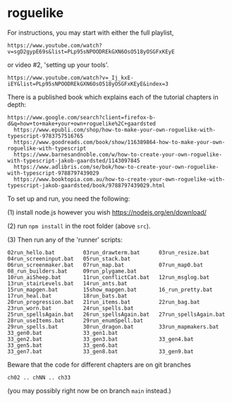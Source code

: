 # roguelike

For instructions, you may start with either the full playlist,

` https://www.youtube.com/watch?v=sgD2gypE69s&list=PLp95sNPOODREkGXN6OsO518yOSGFxKEyE `

or video #2, 'setting up your tools'.

` https://www.youtube.com/watch?v=_Ij_kxE-iEY&list=PLp95sNPOODREkGXN6OsO518yOSGFxKEyE&index=3 `

There is a published book which explains each of the tutorial chapters in depth:
```
https://www.google.com/search?client=firefox-b-d&q=how+to+make+your+own+roguelike%2C+gaardsted
  https://www.epubli.com/shop/how-to-make-your-own-roguelike-with-typescript-9783757516765
  https://www.goodreads.com/book/show/116389864-how-to-make-your-own-roguelike-with-typescript
  https://www.barnesandnoble.com/w/how-to-create-your-own-roguelike-with-typescript-jakob-gaardsted/1143097845
  https://www.adlibris.com/se/bok/how-to-create-your-own-roguelike-with-typescript-9788797439029
  https://www.booktopia.com.au/how-to-create-your-own-roguelike-with-typescript-jakob-gaardsted/book/9788797439029.html

```

To set up and run, you need the following:

(1) install node.js however you wish
https://nodejs.org/en/download/

(2) run  ` npm install ` in the root folder (above `src`).

(3) Then run any of the 'runner' scripts:

```
02run_hello.bat         03run_drawterm.bat      03run_resize.bat        04run_screeninput.bat   05run_stack.bat
06run_screenmaker.bat   07run_map.bat           07run_map0.bat          08_run_builders.bat     09run_plygame.bat
10run_aiSheep.bat       11run_conflictCat.bat   12run_msglog.bat        13run_stairLevels.bat   14run_ants.bat
15run_mapgen.bat        15show_mapgen.bat       16_run_pretty.bat       17run_heal.bat          18run_bats.bat
20run_progression.bat   21run_items.bat         22run_bag.bat           23run_worn.bat          24run_spells.bat
25run_spellsAgain.bat   26run_spellsAgain.bat   27run_spellsAgain.bat   28run_useItems.bat      29run_enumSpell.bat
29run_spells.bat        30run_dragon.bat        33run_mapmakers.bat     33_gen0.bat             33_gen1.bat
33_gen2.bat             33_gen3.bat             33_gen4.bat             33_gen5.bat             33_gen6.bat
33_gen7.bat             33_gen8.bat             33_gen9.bat
```

Beware that the code for different chapters are on git branches
```
ch02 .. chNN .. ch33
```
(you may possibly right now be on branch `main` instead.)


